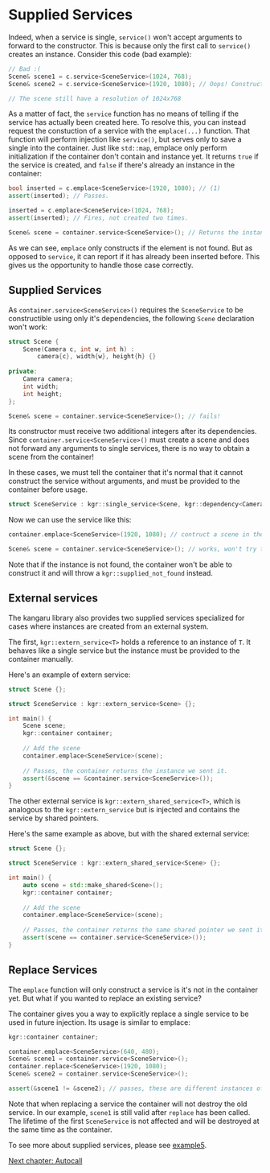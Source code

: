 Supplied Services
=================

Indeed, when a service is single, `service()` won't accept arguments to forward to the constructor.
This is because only the first call to `service()` creates an instance. Consider this code (bad example):

```c++
// Bad :(
Scene& scene1 = c.service<SceneService>(1024, 768);
Scene& scene2 = c.service<SceneService>(1920, 1080); // Oops! Constructor not called! The instance is reused.

// The scene still have a resolution of 1024x768
```

As a matter of fact, the `service` function has no means of telling if the service has actually been created here.
To resolve this, you can instead request the constuction of a service with the `emplace(...)` function.
That function will perform injection like `service()`, but serves only to save a single into the container.
Just like `std::map`, emplace only perform initialization if the container don't contain and instance yet.
It returns `true` if the service is created, and `false` if there's already an instance in the container:

```c++
bool inserted = c.emplace<SceneService>(1920, 1080); // (1)
assert(inserted); // Passes.

inserted = c.emplace<SceneService>(1024, 768);
assert(inserted); // Fires, not created two times.

Scene& scene = container.service<SceneService>(); // Returns the instance created at (1)
```

As we can see, `emplace` only constructs if the element is not found.
But as opposed to `service`, it can report if it has already been inserted before.
This gives us the opportunity to handle those case correctly.

## Supplied Services

As `container.service<SceneService>()` requires the `SceneService` to be constructible using only it's dependencies, the following `Scene` declaration won't work:

```c++
struct Scene {
    Scene(Camera c, int w, int h) :
        camera{c}, width{w}, height{h} {}
    
private:
    Camera camera;
    int width;
    int height;
};

Scene& scene = container.service<SceneService>(); // fails!
```

Its constructor must receive two additional integers after its dependencies.
Since `container.service<SceneService>()` must create a scene and does not forward any arguments to single services,
there is no way to obtain a scene from the container!

In these cases, we must tell the container that it's normal that it cannot construct the service without arguments,
and must be provided to the container before usage.

```c++
struct SceneService : kgr::single_service<Scene, kgr::dependency<CameraService>>, kgr::supplied {};
```

Now we can use the service like this:

```c++
container.emplace<SceneService>(1920, 1080); // contruct a scene in the container.

Scene& scene = container.service<SceneService>(); // works, won't try to construct it.
```

Note that if the instance is not found, the container won't be able to construct it and will throw a `kgr::supplied_not_found` instead.

## External services

The kangaru library also provides two supplied services specialized for cases where instances are created from an external system.

The first, `kgr::extern_service<T>` holds a reference to an instance of `T`. It behaves like a single service but the instance must be provided to the container manually.

Here's an example of extern service:

```c++
struct Scene {};

struct SceneService : kgr::extern_service<Scene> {};

int main() {
    Scene scene;
    kgr::container container;
    
    // Add the scene
    container.emplace<SceneService>(scene);
    
    // Passes, the container returns the instance we sent it.
    assert(&scene == &container.service<SceneService>());
}
```

The other external service is `kgr::extern_shared_service<T>`, which is analogous to the `kgr::extern_service` but is injected and contains the service by shared pointers.

Here's the same example as above, but with the shared external service:

```c++
struct Scene {};

struct SceneService : kgr::extern_shared_service<Scene> {};

int main() {
    auto scene = std::make_shared<Scene>();
    kgr::container container;
    
    // Add the scene
    container.emplace<SceneService>(scene);
    
    // Passes, the container returns the same shared pointer we sent it.
    assert(scene == container.service<SceneService>());
}
```

## Replace Services

The `emplace` function will only construct a service is it's not in the container yet. But what if you wanted to replace an existing service?

The container gives you a way to explicitly replace a single service to be used in future injection. Its usage is similar to emplace:

```c++
kgr::container container;

container.emplace<SceneService>(640, 480);
Scene& scene1 = container.service<SceneService>();
container.replace<SceneService>(1920, 1080);
Scene& scene2 = container.service<SceneService>();

assert(&scene1 != &scene2); // passes, these are different instances of scenes
```

Note that when replacing a service the container will not destroy the old service. In our example, `scene1` is still valid after `replace` has been called.
The lifetime of the first `SceneService` is not affected and will be destroyed at the same time as the container.

To see more about supplied services, please see [example5](../examples/example5/example5.cpp).

[Next chapter: Autocall](section06_autowire.md)
